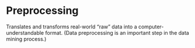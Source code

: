 # Preprocessing
Translates and transforms real-world “raw” data into a computer-understandable format. (Data preprocessing is an important step in the data mining process.)

